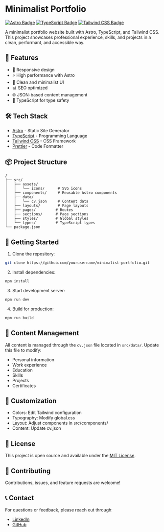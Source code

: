 # Minimalist Portfolio

[![Astro Badge](https://img.shields.io/badge/Astro-BC52EE?logo=astro&logoColor=fff&style=flat)](https://astro.build/)
[![TypeScript Badge](https://img.shields.io/badge/TypeScript-3178C6?logo=typescript&logoColor=fff&style=flat)](https://www.typescriptlang.org/)
[![Tailwind CSS Badge](https://img.shields.io/badge/Tailwind_CSS-06B6D4?logo=tailwindcss&logoColor=fff&style=flat)](https://tailwindcss.com/)

A minimalist portfolio website built with Astro, TypeScript, and Tailwind CSS. This project showcases professional experience, skills, and projects in a clean, performant, and accessible way.

## 🚀 Features

- 📱 Responsive design
- ⚡ High performance with Astro
- 🎨 Clean and minimalist UI
- 📊 SEO optimized
- 🌐 JSON-based content management
- 🎯 TypeScript for type safety

## 🛠️ Tech Stack

- [Astro](https://astro.build/) - Static Site Generator
- [TypeScript](https://www.typescriptlang.org/) - Programming Language
- [Tailwind CSS](https://tailwindcss.com/) - CSS Framework
- [Prettier](https://prettier.io/) - Code Formatter

## 📦 Project Structure

```
/
├── src/
│   ├── assets/
│   │   └── icons/      # SVG icons
│   ├── components/     # Reusable Astro components
│   ├── data/
│   │   └── cv.json     # Content data
│   ├── layouts/        # Page layouts
│   ├── pages/         # Routes
│   ├── sections/      # Page sections
│   ├── styles/        # Global styles
│   └── types/         # TypeScript types
└── package.json
```

## 🚀 Getting Started

1. Clone the repository:
```bash
git clone https://github.com/yourusername/minimalist-portfolio.git
```

2. Install dependencies:
```bash
npm install
```

3. Start development server:
```bash
npm run dev
```

4. Build for production:
```bash
npm run build
```

## 📝 Content Management

All content is managed through the `cv.json` file located in `src/data/`. Update this file to modify:

- Personal information
- Work experience
- Education
- Skills
- Projects
- Certificates

## 🎨 Customization

- Colors: Edit Tailwind configuration
- Typography: Modify global.css
- Layout: Adjust components in src/components/
- Content: Update cv.json

## 📄 License

This project is open source and available under the [MIT License](LICENSE).

## 🤝 Contributing

Contributions, issues, and feature requests are welcome!

## 📞 Contact

For questions or feedback, please reach out through:
- [LinkedIn](https://linkedin.com/in/yordicastro)
- [GitHub](https://github.com/Jordy1756)